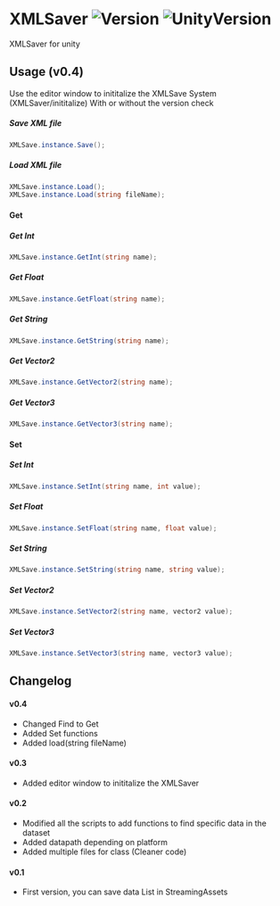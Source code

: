# XMLSaver ![Version](https://img.shields.io/badge/Version-0.4-brightgreen.svg) ![UnityVersion](https://img.shields.io/badge/Unity-2019.3.7f1-blue.svg)

XMLSaver for unity


## Usage (v0.4)
Use the editor window to inititalize the XMLSave System (XMLSaver/inititalize) With or without the version check


##### Save XML file
```csharp
XMLSave.instance.Save();
```

##### Load XML file
```csharp
XMLSave.instance.Load();
XMLSave.instance.Load(string fileName);
```

#### Get 

##### Get Int
```csharp
XMLSave.instance.GetInt(string name);
```

##### Get Float
```csharp
XMLSave.instance.GetFloat(string name);
```

##### Get String
```csharp
XMLSave.instance.GetString(string name);
```

##### Get Vector2
```csharp
XMLSave.instance.GetVector2(string name);
```

##### Get Vector3
```csharp
XMLSave.instance.GetVector3(string name);
```

#### Set 

##### Set Int
```csharp
XMLSave.instance.SetInt(string name, int value);
```

##### Set Float
```csharp
XMLSave.instance.SetFloat(string name, float value);
```

##### Set String
```csharp
XMLSave.instance.SetString(string name, string value);
```

##### Set Vector2
```csharp
XMLSave.instance.SetVector2(string name, vector2 value);
```

##### Set Vector3
```csharp
XMLSave.instance.SetVector3(string name, vector3 value);
```

## Changelog
#### v0.4
+ Changed Find<Type> to Get<Type>
+ Added Set<Type> functions
+ Added load(string fileName)

#### v0.3
+ Added editor window to inititalize the XMLSaver

#### v0.2
+ Modified all the scripts to add functions to find specific data in the dataset
+ Added datapath depending on platform
+ Added multiple files for class (Cleaner code)

#### v0.1
+ First version, you can save data List in StreamingAssets
